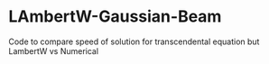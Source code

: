 # LAmbertW-Gaussian-Beam
Code to compare speed of solution for transcendental equation but LambertW vs Numerical
